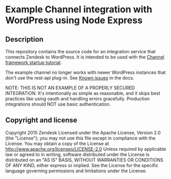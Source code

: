 # Example Channel integration with WordPress using Node Express

## Description
This repository contains the source code for an integration service that connects Zendesk to WordPress. It is intended to be used with the [Channel framework startup tutorial](./docs/index.md).

The example channel no longer works with newer WordPress instances that don't use the rest-api plug-in. See [Known issues](./docs/index.md#known-issues) in the docs.

NOTE: THIS IS NOT AN EXAMPLE OF A PROPERLY SECURED INTEGRATION.  It's intentionally as simple as reasonable, and it skips best practices like using oauth and handling errors gracefully.  Production integrations should NOT use basic authentication.

## Copyright and license
Copyright 2015 Zendesk
Licensed under the Apache License, Version 2.0 (the "License"); you may not use this file except in compliance with the License.
You may obtain a copy of the License at
http://www.apache.org/licenses/LICENSE-2.0
Unless required by applicable law or agreed to in writing, software distributed under the License is distributed on an "AS IS" BASIS, WITHOUT WARRANTIES OR CONDITIONS OF ANY KIND, either express or implied. See the License for the specific language governing permissions and limitations under the License.
